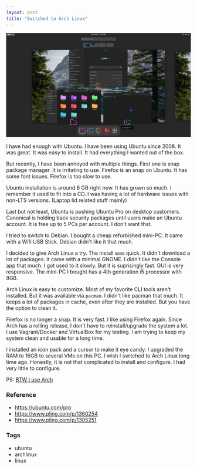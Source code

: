 ```yaml
---
layout: post
title: "Switched to Arch Linux"
---
```


![](/resources/23.png)

I have had enough with Ubuntu. I have been using Ubuntu since 2008. It was great. It was easy to install. It had everything I wanted out of the box.

But recently, I have been annoyed with multiple things. First one is snap package manager. It is irritating to use. Firefox is an snap on Ubuntu. It has some font issues. Firefox is too slow to use. 

Ubuntu installation is around 6 GB right now. It has grown so much. I remember it used to fit into a CD. I was having a lot of hardware issues with non-LTS versions. (Laptop lid related stuff mainly)

Last but not least, Ubuntu is pushing Ubuntu Pro on desktop customers. Canonical is holding back security packages until users make an Ubuntu account. It is free up to 5 PCs per account. I don't want that.

I tried to switch to Debian. I bought a cheap refurbished mini-PC. It came with a Wifi USB Stick. Debian didn't like it that much. 

I decided to give Arch Linux a try. The install was quick. It didn't download a lot of packages. It came with a minimal GNOME. I didn't like the Console app that much. I got used to it slowly. But it is suprisingly fast. GUI is very responsive. The mini-PC I bought has a 4th generation i5 processor with 8GB.

Arch Linux is easy to customize. Most of my favorite CLI tools aren't installed. But it was available via `pacman`. I didn't like pacman that much. It keeps a lot of packages in cache, even after they are installed. But you have the option to clean it.

Firefox is no longer a snap. It is very fast. I like using Firefox again. Since Arch has a rolling release, I don't have to reinstall/upgrade the system a lot. I use Vagrant/Docker and VirtualBox for my testing. I am trying to keep my system clean and usable for a long time.

I installed an icon pack and a cursor to make it eye candy. I upgraded the RAM to 16GB to several VMs on this PC. I wish I switched to Arch Linux long time ago. Honestly, it is not that complicated to install and configure. I had very little to configure.

PS: [BTW I use Arch](https://knowyourmeme.com/memes/btw-i-use-arch)

### Reference

- <https://ubuntu.com/pro>
- <https://www.pling.com/p/1360254>
- <https://www.pling.com/p/1305251>

### Tags

- ubuntu
- archlinux
- linux

